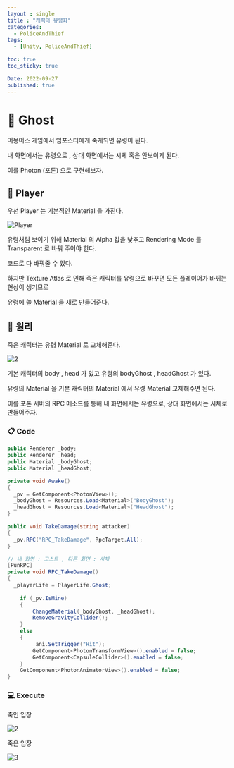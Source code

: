 ```yaml
---
layout : single
title : "캐릭터 유령화"
categories:
  - PoliceAndThief
tags:
  - [Unity, PoliceAndThief]

toc: true
toc_sticky: true

Date: 2022-09-27
published: true
---
```


# 📌 Ghost

어몽어스 게임에서 임포스터에게 죽게되면 유령이 된다.

내 화면에서는 유령으로 , 상대 화면에서는 시체 혹은 안보이게 된다.

이를 Photon (포톤) 으로 구현해보자.

## 📝 Player

우선 Player 는 기본적인 Material 을 가진다.

![Player](https://user-images.githubusercontent.com/87271529/192085120-281b229b-6a82-4366-bdb9-72ef4bf76f27.png)

유령처럼 보이기 위해 Material 의 Alpha 값을 낮추고 Rendering Mode 를 Transparent 로 바꿔 주어야 한다.

코드로 다 바꿔줄 수 있다.

하지만 Texture Atlas 로 인해 죽은 캐릭터를 유령으로 바꾸면 모든 플레이어가 바뀌는 현상이 생기므로

유령에 쓸 Material 을 새로 만들어준다.

## 📝 원리

죽은 캐릭터는 유령 Material 로 교체해준다.

![2](https://user-images.githubusercontent.com/87271529/192454293-e21f5c6b-5e94-4f2a-afe9-e25a7fc95ec1.png)

기본 캐릭터의 body , head 가 있고 유령의 bodyGhost , headGhost 가 있다.

유령의 Material 을 기본 캐릭터의 Material 에서 유령 Material 교체해주면 된다.

이를 포톤 서버의 RPC 메소드를 통해 내 화면에서는 유령으로, 상대 화면에서는 시체로 만들어주자.

### 📋 Code

```cs
public Renderer _body;
public Renderer _head;
public Material _bodyGhost;
public Material _headGhost;

private void Awake()
{
  _pv = GetComponent<PhotonView>();
  _bodyGhost = Resources.Load<Material>("BodyGhost");
  _headGhost = Resources.Load<Material>("HeadGhost");
}

public void TakeDamage(string attacker)
{
  _pv.RPC("RPC_TakeDamage", RpcTarget.All);
}

// 내 화면 : 고스트 , 다른 화면 : 시체
[PunRPC]
private void RPC_TakeDamage()
{
  _playerLife = PlayerLife.Ghost;
	
	if (_pv.IsMine)
	{
		ChangeMaterial(_bodyGhost, _headGhost);
		RemoveGravityCollider();
	}
	else
	{
		_ani.SetTrigger("Hit");
		GetComponent<PhotonTransformView>().enabled = false;
		GetComponent<CapsuleCollider>().enabled = false;
	}
	GetComponent<PhotonAnimatorView>().enabled = false;
}
```

### 💻 Execute

죽인 입장

![2](https://user-images.githubusercontent.com/87271529/192459131-a7113cc6-a82d-410a-bfcf-b877153a32bb.gif)

죽은 입장

![3](https://user-images.githubusercontent.com/87271529/192459170-5cc48603-44d1-4e7a-ab3a-a2b474e04687.gif)
